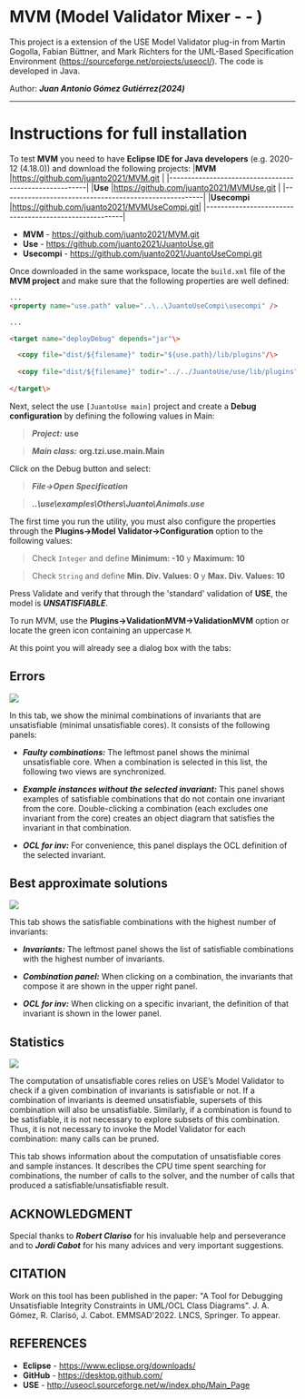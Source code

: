 # MVM (Model Validator Mixer - - )


This project is a extension of the USE Model Validator plug-in from Martin Gogolla, Fabian Büttner, and Mark Richters 
for the UML-Based Specification Environment (https://sourceforge.net/projects/useocl/). The code is developed in Java.

Author: ***Juan Antonio Gómez Gutiérrez(2024)***

----
# Instructions for full installation


To test **MVM** you need to have **Eclipse IDE for Java developers** (e.g. 2020-12 (4.18.0)) and download the following projects:
|**MVM**	|https://github.com/juanto2021/MVM.git            |
|-------------------------------------------------------|
|**Use**	|https://github.com/juanto2021/MVMUse.git         |
|-------------------------------------------------------|
|**Usecompi**	|https://github.com/juanto2021/MVMUseCompi.git|
|-------------------------------------------------------|


* **MVM**       - https://github.com/juanto2021/MVM.git<BR>
* **Use**       - https://github.com/juanto2021/JuantoUse.git<BR>
* **Usecompi**  - https://github.com/juanto2021/JuantoUseCompi.git<BR>

Once downloaded in the same workspace, locate the `build.xml` file of the **MVM project** and make sure that the following properties are well defined:

```html
...
<property name="use.path" value="..\..\JuantoUseCompi\usecompi" />

...

<target name="deployDebug" depends="jar"\>

  <copy file="dist/${filename}" todir="${use.path}/lib/plugins"/\>
  
  <copy file="dist/${filename}" todir="../../JuantoUse/use/lib/plugins"/\>
  
</target\>
```

Next, select the use `[JuantoUse main]` project and create a **Debug configuration** by defining the following values in Main:

>***Project:***    **use**

>***Main class:*** **org.tzi.use.main.Main**


Click on the Debug button and select:

>***File->Open Specification***

>***..\use\examples\Others\Juanto\Animals.use***

The first time you run the utility, you must also configure the properties through the **Plugins->Model Validator->Configuration** option to the following values:
  
>Check `Integer` and define **Minimum: -10** y **Maximum: 10**
  
>Check `String` and define **Min. Div. Values: 0** y **Max. Div. Values: 10**
  
Press Validate and verify that through the 'standard' validation of **USE**, the model is ***UNSATISFIABLE***.
  
To run MVM, use the **Plugins->ValidationMVM->ValidationMVM** option or locate the green icon containing an uppercase `M`.
  
At this point you will already see a dialog box with the tabs:

## Errors 

![](https://github.com/juanto2021/MVM/blob/main/img02.png)
    
In this tab, we show the minimal combinations of invariants that are unsatisfiable (minimal unsatisfiable cores). It consists of the following panels:
  
* ***Faulty combinations:*** The leftmost panel shows the minimal unsatisfiable core. When a combination is selected in this list, the following two views are synchronized.
  
* ***Example instances without the selected invariant:*** This panel shows examples of satisfiable combinations that do not contain one invariant from the core. Double-clicking a combination (each excludes one invariant from the core) creates an object diagram that satisfies the invariant in that combination.
  
* ***OCL for inv:*** For convenience, this panel displays the OCL definition of the selected invariant.
 
## Best approximate solutions 
    
![](https://github.com/juanto2021/MVM/blob/main/img05.png)
    
This tab shows the satisfiable combinations with the highest number of invariants:
  
* ***Invariants:*** The leftmost panel shows the list of satisfiable combinations with the highest number of invariants.
  
* ***Combination panel:*** When clicking on a combination, the invariants that compose it are shown in the upper right panel.
  
* ***OCL for inv:*** When clicking on a specific invariant, the definition of that invariant is shown in the lower panel.
  
## Statistics 

![](https://github.com/juanto2021/MVM/blob/main/img06.png)
    
The computation of unsatisfiable cores relies on USE’s Model Validator to check if a given combination of invariants is satisfiable or not. If a combination of invariants is deemed unsatisfiable, supersets of this combination will also be unsatisfiable. Similarly, if a combination is found to be satisfiable, it is not necessary to explore subsets of this combination. Thus, it is not necessary to invoke the Model Validator for each combination: many calls can be pruned.

  This tab shows information about the computation of unsatisfiable cores and sample instances. It describes the CPU time spent searching for combinations, the number of calls to the solver, and the number of calls that produced a satisfiable/unsatisfiable result.

## ACKNOWLEDGMENT
Special thanks to ***Robert Clariso*** for his invaluable help and perseverance and to ***Jordi Cabot*** for his many advices and very important suggestions.

## CITATION

Work on this tool has been published in the paper: 
"A Tool for Debugging Unsatisfiable Integrity Constraints in UML/OCL Class Diagrams". J. A. Gómez, R. Clarisó, J. Cabot. EMMSAD'2022. LNCS, Springer. To appear.

   
## REFERENCES

* **Eclipse** - https://www.eclipse.org/downloads/
* **GitHub**  - https://desktop.github.com/
* **USE**     - http://useocl.sourceforge.net/w/index.php/Main_Page
